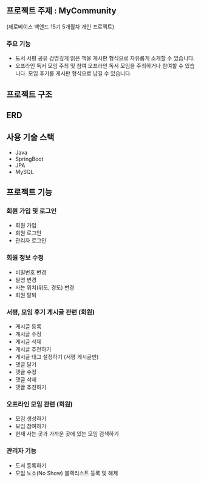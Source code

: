 ## 프로젝트 주제 : MyCommunity

(제로베이스 백엔드 15기 5개월차 개인 프로젝트)

### 주요 기능
* 도서 서평 공유
감명깊게 읽은 책을 게시판 형식으로 자유롭게 소개할 수 있습니다.
* 오프라인 독서 모임 주최 및 참여
오프라인 독서 모임을 주최하거나 참여할 수 있습니다. 모임 후기를 게시판 형식으로 남길 수 있습니다.

## 프로젝트 구조

## ERD

## 사용 기술 스택
* Java
* SpringBoot
* JPA
* MySQL


## 프로젝트 기능

### 회원 가입 및 로그인

* 회원 가입
* 회원 로그인
* 관리자 로그인

### 회원 정보 수정
* 비밀번호 변경
* 필명 변경
* 사는 위치(위도, 경도) 변경
* 회원 탈퇴

### 서평, 모임 후기 게시글 관련 (회원)

* 게시글 등록
* 게시글 수정
* 게시글 삭제
* 게시글 추천하기
* 게시글 태그 설정하기 (서평 게시글만)
* 댓글 달기
* 댓글 수정
* 댓글 삭제
* 댓글 추천하기

### 오프라인 모임 관련 (회원)
* 모임 생성하기
* 모임 참여하기
* 현재 사는 곳과 가까운 곳에 있는 모임 검색하기
  
### 관리자 기능
* 도서 등록하기
* 모임 노쇼(No Show) 블랙리스트 등록 및 해제
